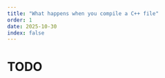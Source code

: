 ```yaml
---
title: "What happens when you compile a C++ file"
order: 1
date: 2025-10-30
index: false
---
```


# TODO